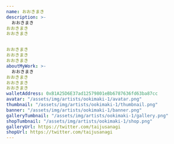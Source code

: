 ```yaml
---
name: おおきまき
description: >-
  おおきまき
おおきまき
おおきまき


おおきまき
おおきまき
おおきまき
aboutMyWork: >-
  おおきまき
おおきまき
おおきまき
おおきまき
walletAddress: 0xB1A25D6E37ad12579801eBb6787636fd63ba87cc
avatar: "/assets/img/artists/ookimaki-1/avatar.png"
thumbnail: "/assets/img/artists/ookimaki-1/thumbnail.png"
banner: "/assets/img/artists/ookimaki-1/banner.png"
galleryTumbnail: "/assets/img/artists/ookimaki-1/gallery.png"
shopTumbnail: "/assets/img/artists/ookimaki-1/shop.png"
galleryUrl: https://twitter.com/taijusanagi
shopUrl: https://twitter.com/taijusanagi
---
```


